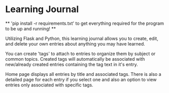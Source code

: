 # Learning Journal

** 'pip install -r requirements.txt' to get everything required for the program to be up and running! **

Utilizing Flask and Python, this learning journal allows you to create, edit, and delete your own entries about anything you may have learned.

You can create 'tags' to attach to entries to organize them by subject or common topics. Created tags will automatically be associated with new/already created entries containing the tag text in it's entry.

Home page displays all entries by title and associated tags. There is also a detailed page for each entry if you select one and also an option to view entries only associated with specific tags.

